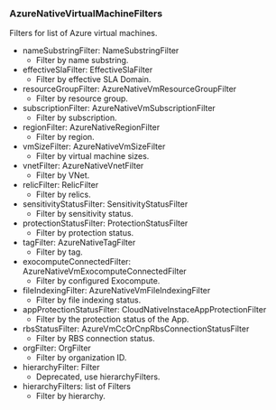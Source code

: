 ### AzureNativeVirtualMachineFilters
Filters for list of Azure virtual machines.

- nameSubstringFilter: NameSubstringFilter
  - Filter by name substring.
- effectiveSlaFilter: EffectiveSlaFilter
  - Filter by effective SLA Domain.
- resourceGroupFilter: AzureNativeVmResourceGroupFilter
  - Filter by resource group.
- subscriptionFilter: AzureNativeVmSubscriptionFilter
  - Filter by subscription.
- regionFilter: AzureNativeRegionFilter
  - Filter by region.
- vmSizeFilter: AzureNativeVmSizeFilter
  - Filter by virtual machine sizes.
- vnetFilter: AzureNativeVnetFilter
  - Filter by VNet.
- relicFilter: RelicFilter
  - Filter by relics.
- sensitivityStatusFilter: SensitivityStatusFilter
  - Filter by sensitivity status.
- protectionStatusFilter: ProtectionStatusFilter
  - Filter by protection status.
- tagFilter: AzureNativeTagFilter
  - Filter by tag.
- exocomputeConnectedFilter: AzureNativeVmExocomputeConnectedFilter
  - Filter by configured Exocompute.
- fileIndexingFilter: AzureNativeVmFileIndexingFilter
  - Filter by file indexing status.
- appProtectionStatusFilter: CloudNativeInstaceAppProtectionFilter
  - Filter by the protection status of the App.
- rbsStatusFilter: AzureVmCcOrCnpRbsConnectionStatusFilter
  - Filter by RBS connection status.
- orgFilter: OrgFilter
  - Filter by organization ID.
- hierarchyFilter: Filter
  - Deprecated, use hierarchyFilters.
- hierarchyFilters: list of Filters
  - Filter by hierarchy.
